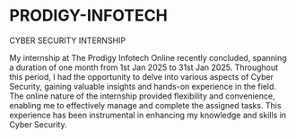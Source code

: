 # PRODIGY-INFOTECH
CYBER SECURITY INTERNSHIP

My internship at The Prodigy Infotech Online recently concluded, spanning a duration of one month from 1st Jan 2025 to 31st Jan 2025. Throughout this period, I had the opportunity to delve into various aspects of Cyber Security, gaining valuable insights and hands-on experience in the field. The online nature of the internship provided flexibility and convenience, enabling me to effectively manage and complete the assigned tasks. This experience has been instrumental in enhancing my knowledge and skills in Cyber Security.
